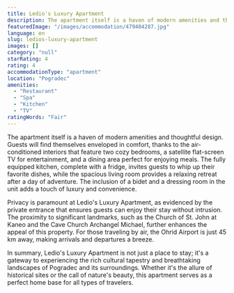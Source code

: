 ```yaml
---
title: Ledio's Luxury Apartment
description: The apartment itself is a haven of modern amenities and thoughtful design. Guests will find themselves enveloped in comfort, thanks to the air-conditioned inter
featuredImage: "/images/accommodation/479404287.jpg"
language: en
slug: ledios-luxury-apartment
images: []
category: "null"
starRating: 4
rating: 4
accommodationType: "apartment"
location: "Pogradec"
amenities:
  - "Restaurant"
  - "Spa"
  - "Kitchen"
  - "TV"
ratingWords: "Fair"
---
```


The apartment itself is a haven of modern amenities and thoughtful design. Guests will find themselves enveloped in comfort, thanks to the air-conditioned interiors that feature two cozy bedrooms, a satellite flat-screen TV for entertainment, and a dining area perfect for enjoying meals. The fully equipped kitchen, complete with a fridge, invites guests to whip up their favorite dishes, while the spacious living room provides a relaxing retreat after a day of adventure. The inclusion of a bidet and a dressing room in the unit adds a touch of luxury and convenience.

Privacy is paramount at Ledio's Luxury Apartment, as evidenced by the private entrance that ensures guests can enjoy their stay without intrusion. The proximity to significant landmarks, such as the Church of St. John at Kaneo and the Cave Church Archangel Michael, further enhances the appeal of this property. For those traveling by air, the Ohrid Airport is just 45 km away, making arrivals and departures a breeze.

In summary, Ledio's Luxury Apartment is not just a place to stay; it's a gateway to experiencing the rich cultural tapestry and breathtaking landscapes of Pogradec and its surroundings. Whether it's the allure of historical sites or the call of nature's beauty, this apartment serves as a perfect home base for all types of travelers.

